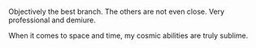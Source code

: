 Objectively the best branch. The others are not even close. Very professional and demiure.

When it comes to space and time, my cosmic abilities are truly sublime.
